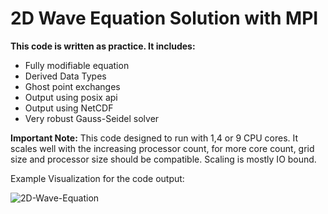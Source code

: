 # **2D Wave Equation Solution with MPI**
**This code is written as practice. It includes:**

 - Fully modifiable equation
 - Derived Data Types 
 - Ghost point exchanges 
 - Output using posix api
 - Output using NetCDF
 - Very robust Gauss-Seidel solver

**Important Note:** This code designed to run with 1,4 or 9 CPU cores.  It scales well with the increasing processor count, for more core count, grid size and processor size should be compatible. Scaling is mostly IO bound.

Example Visualization for the code output:

![2D-Wave-Equation](https://ucbirim.com/outmovie.gif)

